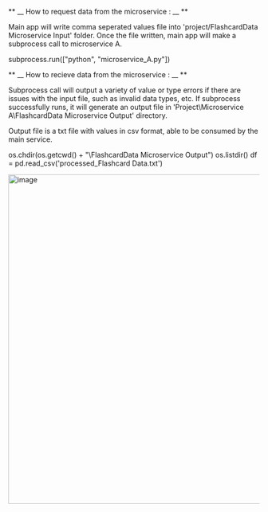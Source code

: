 

** __ How to request data from the microservice : __ **

Main app will write comma seperated values file into 'project/FlashcardData Microservice Input' folder. 
Once the file written, main app will make a subprocess call to microservice A. 

subprocess.run(["python", "microservice_A.py"])



** __ How to recieve data from the microservice : __ **

Subprocess call will output a variety of value or type errors if there are issues with the input file, such as invalid data types, etc. 
If subprocess successfully runs, it will generate an output file in 'Project\Microservice A\FlashcardData Microservice Output' directory. 

Output file is a txt file with values in csv format, able to be consumed by the main service. 

os.chdir(os.getcwd() + "\\FlashcardData Microservice Output") 
os.listdir()
df = pd.read_csv('processed_Flashcard Data.txt')




<img width="805" height="662" alt="image" src="https://github.com/user-attachments/assets/0e0bb31e-7909-4315-92e6-887c5330a004" />
